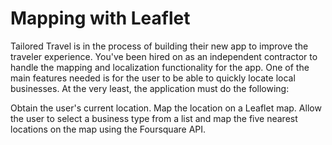 # Mapping with Leaflet

Tailored Travel is in the process of building their new app to improve the traveler experience. You've been hired on as an independent contractor to handle the mapping and localization functionality for the app. One of the main features needed is for the user to be able to quickly locate local businesses. At the very least, the application must do the following:

Obtain the user's current location.
Map the location on a Leaflet map.
Allow the user to select a business type from a list and map the five nearest locations on the map using the Foursquare API.

